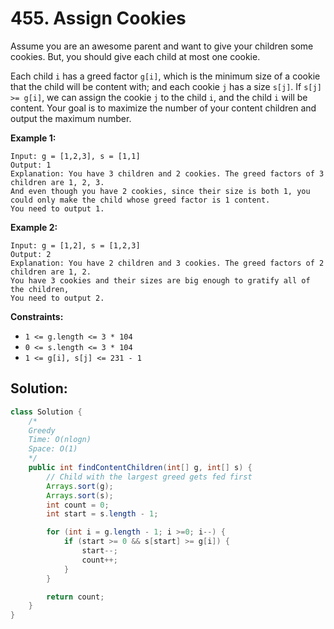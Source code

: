 # 455. Assign Cookies



Assume you are an awesome parent and want to give your children some cookies. But, you should give each child at most one cookie.

Each child `i` has a greed factor `g[i]`, which is the minimum size of a cookie that the child will be content with; and each cookie `j` has a size `s[j]`. If `s[j] >= g[i]`, we can assign the cookie `j` to the child `i`, and the child `i` will be content. Your goal is to maximize the number of your content children and output the maximum number.

 

**Example 1:**

```
Input: g = [1,2,3], s = [1,1]
Output: 1
Explanation: You have 3 children and 2 cookies. The greed factors of 3 children are 1, 2, 3. 
And even though you have 2 cookies, since their size is both 1, you could only make the child whose greed factor is 1 content.
You need to output 1.
```

**Example 2:**

```
Input: g = [1,2], s = [1,2,3]
Output: 2
Explanation: You have 2 children and 3 cookies. The greed factors of 2 children are 1, 2. 
You have 3 cookies and their sizes are big enough to gratify all of the children, 
You need to output 2.
```

 

**Constraints:**

- `1 <= g.length <= 3 * 104`
- `0 <= s.length <= 3 * 104`
- `1 <= g[i], s[j] <= 231 - 1`



## Solution:

```java
class Solution {
    /*
    Greedy
    Time: O(nlogn)
    Space: O(1)
    */
    public int findContentChildren(int[] g, int[] s) {
        // Child with the largest greed gets fed first
        Arrays.sort(g);
        Arrays.sort(s);
        int count = 0;
        int start = s.length - 1;

        for (int i = g.length - 1; i >=0; i--) {
            if (start >= 0 && s[start] >= g[i]) {
                start--;
                count++;
            }
        }

        return count;
    }
}
```

